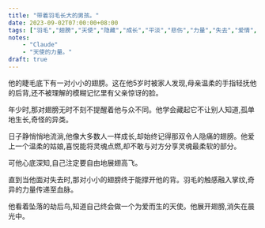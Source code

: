 ```yaml
---
title: "带着羽毛长大的男孩。"
date: 2023-09-02T07:00:00+08:00
tags: ["羽毛","翅膀","天使","隐藏","成长","平淡","悲伤","力量","失去","爱情", "Claude"]
notes:
    - "Claude"
    - "天使的力量。"
draft: true
---
```


他的睫毛底下有一对小小的翅膀。这在他5岁时被家人发现,母亲温柔的手指轻抚他的后背,还不被理解的模糊记忆里有父亲惊讶的脸。

年少时,那对翅膀无时不刻不提醒着他与众不同。他学会藏起它不让别人知道,孤单地生长,奇怪的异类。

日子静悄悄地流淌,他像大多数人一样成长,却始终记得那双令人隐痛的翅膀。他爱上一个温柔的姑娘,喜悦能将灵魂点燃,却不敢与对方分享灵魂最柔软的部分。

可他心底深知,自己注定要自由地展翅高飞。

直到当他面对失去时,那对小小的翅膀终于能撑开他的背。羽毛的触感融入掌纹,奇异的力量传递至血脉。

他看着坠落的劫后鸟,知道自己终会做一个为爱而生的天使。他展开翅膀,消失在晨光中。